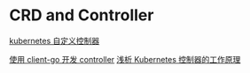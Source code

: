 # CRD and Controller

[kubernetes 自定义控制器](http://blog.fatedier.com/2019/04/02/k8s-custom-controller/)

[使用 client-go 开发 controller](https://hexo.do1618.com/2018/03/28/client-go-controller/)
[浅析 Kubernetes 控制器的工作原理](https://www.yangcs.net/posts/a-deep-dive-into-kubernetes-controllers/)
